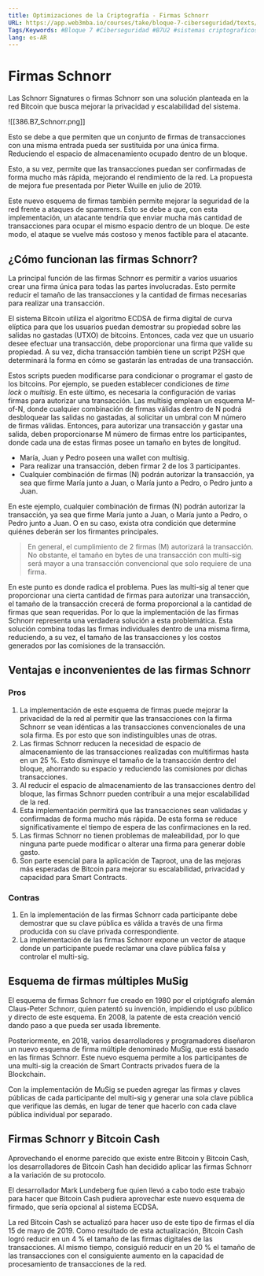 ```yaml
---
title: Optimizaciones de la Criptografía - Firmas Schnorr
URL: https://app.web3mba.io/courses/take/bloque-7-ciberseguridad/texts/36448469-u2-04-optimizaciones-de-la-criptografia-firmas-schnorr
Tags/Keywords: #Bloque 7 #Ciberseguridad #B7U2 #sistemas criptograficos #Optimizaciones de la Criptografía #Firmas Schnorr
lang: es-AR
---
```

# Firmas Schnorr
Las Schnorr Signatures o firmas Schnorr son una solución planteada en la red Bitcoin que busca mejorar la privacidad y escalabilidad del sistema. 

![[386.B7_Schnorr.png]]

Esto se debe a que permiten que un conjunto de firmas de transacciones con una misma entrada pueda ser sustituida por una única firma. Reduciendo el espacio de almacenamiento ocupado dentro de un bloque.

Esto, a su vez, permite que las transacciones puedan ser confirmadas de forma mucho más rápida, mejorando el rendimiento de la red. La propuesta de mejora fue presentada por Pieter Wuille en julio de 2019.

Este nuevo esquema de firmas también permite mejorar la seguridad de la red frente a ataques de spammers. Esto se debe a que, con esta implementación, un atacante tendría que enviar mucha más cantidad de transacciones para ocupar el mismo espacio dentro de un bloque. De este modo, el ataque se vuelve más costoso y menos factible para el atacante.

## ¿Cómo funcionan las firmas Schnorr?
La principal función de las firmas Schnorr es permitir a varios usuarios crear una firma única para todas las partes involucradas. Esto permite reducir el tamaño de las transacciones y la cantidad de firmas necesarias para realizar una transacción.

El sistema Bitcoin utiliza el algoritmo ECDSA de firma digital de curva elíptica para que los usuarios puedan demostrar su propiedad sobre las salidas no gastadas (UTXO) de bitcoins. Entonces, cada vez que un usuario desee efectuar una transacción, debe proporcionar una firma que valide su propiedad. A su vez, dicha transacción también tiene un script P2SH que determinará la forma en cómo se gastarán las entradas de una transacción.

Estos scripts pueden modificarse para condicionar o programar el gasto de los bitcoins. Por ejemplo, se pueden establecer condiciones de _time lock_ o _multisig_. En este último, es necesaria la configuración de varias firmas para autorizar una transacción. Las multisig emplean un esquema M-of-N, donde cualquier combinación de firmas válidas dentro de N podrá desbloquear las salidas no gastadas, al solicitar un umbral con M número de firmas válidas. Entonces, para autorizar una transacción y gastar una salida, deben proporcionarse M número de firmas entre los participantes, donde cada una de estas firmas posee un tamaño en bytes de longitud.

- María, Juan y Pedro poseen una wallet con multisig.
- Para realizar una transacción, deben firmar 2 de los 3 participantes.
- Cualquier combinación de firmas (N) podrán autorizar la transacción, ya sea que firme María junto a Juan, o María junto a Pedro, o Pedro junto a Juan.

En este ejemplo, cualquier combinación de firmas (N) podrán autorizar la transacción, ya sea que firme María junto a Juan, o María junto a Pedro, o Pedro junto a Juan. O en su caso, exista otra condición que determine quiénes deberán ser los firmantes principales. 

> En general, el cumplimiento de 2 firmas (M) autorizará la transacción. No obstante, el tamaño en bytes de una transacción con multi-sig será mayor a una transacción convencional que solo requiere de una firma.

En este punto es donde radica el problema. Pues las multi-sig al tener que proporcionar una cierta cantidad de firmas para autorizar una transacción, el tamaño de la transacción crecerá de forma proporcional a la cantidad de firmas que sean requeridas. Por lo que la implementación de las firmas Schnorr representa una verdadera solución a esta problemática. Esta solución combina todas las firmas individuales dentro de una misma firma, reduciendo, a su vez, el tamaño de las transacciones y los costos generados por las comisiones de la transacción.

## Ventajas e inconvenientes de las firmas Schnorr
### Pros
1. La implementación de este esquema de firmas puede mejorar la privacidad de la red al permitir que las transacciones con la firma Schnorr se vean idénticas a las transacciones convencionales de una sola firma. Es por esto que son indistinguibles unas de otras.
2. Las firmas Schnorr reducen la necesidad de espacio de almacenamiento de las transacciones realizadas con multifirmas hasta en un 25 %. Esto disminuye el tamaño de la transacción dentro del bloque, ahorrando su espacio y reduciendo las comisiones por dichas transacciones.
3. Al reducir el espacio de almacenamiento de las transacciones dentro del bloque, las firmas Schnorr pueden contribuir a una mejor escalabilidad de la red.
4. Esta implementación permitirá que las transacciones sean validadas y confirmadas de forma mucho más rápida. De esta forma se reduce significativamente el tiempo de espera de las confirmaciones en la red.
5. Las firmas Schnorr no tienen problemas de maleabilidad, por lo que ninguna parte puede modificar o alterar una firma para generar doble gasto.
6. Son parte esencial para la aplicación de Taproot, una de las mejoras más esperadas de Bitcoin para mejorar su escalabilidad, privacidad y capacidad para Smart Contracts.

### Contras
1. En la implementación de las firmas Schnorr cada participante debe demostrar que su clave pública es válida a través de una firma producida con su clave privada correspondiente.
2. La implementación de las firmas Schnorr expone un vector de ataque donde un participante puede reclamar una clave pública falsa y controlar el multi-sig.

## Esquema de firmas múltiples MuSig
El esquema de firmas Schnorr fue creado en 1980 por el criptógrafo alemán Claus-Peter Schnorr, quien patentó su invención, impidiendo el uso público y directo de este esquema. En 2008, la patente de esta creación venció dando paso a que pueda ser usada libremente.

Posteriormente, en 2018, varios desarrolladores y programadores diseñaron un nuevo esquema de firma múltiple denominado MuSig, que está basado en las firmas Schnorr. Este nuevo esquema permite a los participantes de una multi-sig la creación de Smart Contracts privados fuera de la Blockchain.

Con la implementación de MuSig se pueden agregar las firmas y claves públicas de cada participante del multi-sig y generar una sola clave pública que verifique las demás, en lugar de tener que hacerlo con cada clave pública individual por separado.

## Firmas Schnorr y Bitcoin Cash
Aprovechando el enorme parecido que existe entre Bitcoin y Bitcoin Cash, los desarrolladores de Bitcoin Cash han decidido aplicar las firmas Schnorr a la variación de su protocolo. 

El desarrollador Mark Lundeberg fue quien llevó a cabo todo este trabajo para hacer que Bitcoin Cash pudiera aprovechar este nuevo esquema de firmado, que sería opcional al sistema ECDSA.

La red Bitcoin Cash se actualizó para hacer uso de este tipo de firmas el día 15 de mayo de 2019. Como resultado de esta actualización, Bitcoin Cash logró reducir en un 4 % el tamaño de las firmas digitales de las transacciones. Al mismo tiempo, consiguió reducir en un 20 % el tamaño de las transacciones con el consiguiente aumento en la capacidad de procesamiento de transacciones de la red.